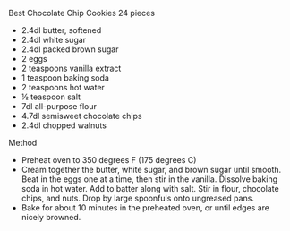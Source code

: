 Best Chocolate Chip Cookies 24 pieces

- 2.4dl butter, softened
- 2.4dl white sugar
- 2.4dl packed brown sugar
- 2 eggs
- 2 teaspoons vanilla extract
- 1 teaspoon baking soda
- 2 teaspoons hot water
- ½ teaspoon salt
- 7dl all-purpose flour
- 4.7dl semisweet chocolate chips
- 2.4dl chopped walnuts

Method

- Preheat oven to 350 degrees F (175 degrees C)
- Cream together the butter, white sugar, and brown sugar until smooth. Beat in the eggs one at a time, then stir in the vanilla. 
    Dissolve baking soda in hot water. Add to batter along with salt. Stir in flour, chocolate chips, and nuts. Drop by large spoonfuls onto ungreased pans.
- Bake for about 10 minutes in the preheated oven, or until edges are nicely browned.
